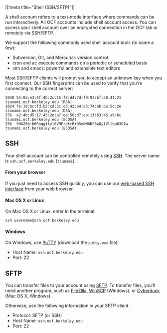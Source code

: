 [[!meta title="Shell (SSH/SFTP)"]]

A shell account refers to a text-mode interface where commands can be run interactively. All OCF accounts include shell account access. You can access your shell account over an encrypted connection in the OCF lab or remotely via SSH/SFTP.

We support the following commonly used shell account tools (to name a few):

*   Subversion, Git, and Mercurial: version control
*   cron and at: execute commands on a periodic or scheduled basis
*   vim and emacs: powerful and extensible text editors

Most SSH/SFTP clients will prompt you to accept an unknown key when you first connect. Our SSH fingerprint can be used to verify that you're connecting to the correct server:

    2048 55:0a:e3:4f:4b:2c:15:f8:d4:7d:f9:93:bf:a0:41:21 tsunami.ocf.berkeley.edu (RSA)
    1024 7e:19:bc:fd:b5:cd:5c:e3:42:a4:a5:74:eb:ce:5d:2e tsunami.ocf.berkeley.edu (DSA)
    256  a2:4b:d5:17:43:2e:a7:ea:50:d7:ab:1f:63:45:a9:6c tsunami.ocf.berkeley.edu (ECDSA)
    256  SHA256:h6Rnqg1tyl6VMFrotrR+DSnNW6DF8wQylVllkp03DIw tsunami.ocf.berkeley.edu (ECDSA)

## SSH

Your shell account can be controlled remotely using
[SSH](https://en.wikipedia.org/wiki/Secure_Shell). The server name is
`ssh.ocf.berkeley.edu` (`tsunami`).

#### From your browser
If you just need to access SSH quickly, you can use our [web-based SSH interface](https://ssh.ocf.berkeley.edu/) from your web browser.

#### Mac OS X or Linux

On Mac OS X or Linux, enter in the terminal:

    ssh username@ssh.ocf.berkeley.edu

#### Windows
On Windows, use [PuTTY](http://www.chiark.greenend.org.uk/~sgtatham/putty/download.html) (download the `putty.exe` file):

* Host Name: `ssh.ocf.berkeley.edu`
* Port: 22


## SFTP

You can transfer files to your account using [SFTP](https://en.wikipedia.org/wiki/SSH_File_Transfer_Protocol). To transfer files, you'll need another program, such as [FileZilla](https://filezilla-project.org/), [WinSCP](http://winscp.net/) (Windows), or [Cyberduck](https://cyberduck.io/) (Mac OS X, Windows).

Otherwise, use the following information in your SFTP client.

* Protocol: SFTP (or SSH)
* Host Name: `ssh.ocf.berkeley.edu`
* Port: 22
